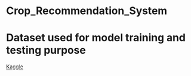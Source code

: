 # Crop_Recommendation_System
# Dataset used for model training and testing purpose
[Kaggle](https://www.kaggle.com/datasets/prasanshasatpathy/soil-types?resource=download)
